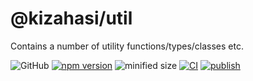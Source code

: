 # @kizahasi/util

Contains a number of utility functions/types/classes etc.

![GitHub](https://img.shields.io/github/license/kizahasi/util) [![npm version](https://img.shields.io/npm/v/@kizahasi/util.svg?style=flat)](https://www.npmjs.com/package/@kizahasi/util) ![minified size](https://img.shields.io/bundlephobia/min/@kizahasi/util) [![CI](https://github.com/kizahasi/util/actions/workflows/ci.yml/badge.svg?branch=main)](https://github.com/kizahasi/util/actions/workflows/ci.yml) [![publish](https://github.com/kizahasi/util/actions/workflows/publish.yml/badge.svg?branch=release)](https://github.com/kizahasi/util/actions/workflows/publish.yml)

